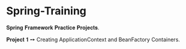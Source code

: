 # Spring-Training
𝐒𝐩𝐫𝐢𝐧𝐠 𝐅𝐫𝐚𝐦𝐞𝐰𝐨𝐫𝐤 𝐏𝐫𝐚𝐜𝐭𝐢𝐜𝐞 𝐏𝐫𝐨𝐣𝐞𝐜𝐭𝐬.

𝐏𝐫𝐨𝐣𝐞𝐜𝐭 𝟏 ➙ Creating ApplicationContext and BeanFactory Containers.
